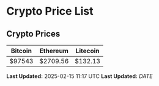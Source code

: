 # Crypto Price List

## Crypto Prices
| Bitcoin | Ethereum | Litecoin |
| ------- | -------- | -------- |
| $97543 | $2709.56 | $132.13 |
**Last Updated:** 2025-02-15 11:17 UTC
**Last Updated:** $DATE$
